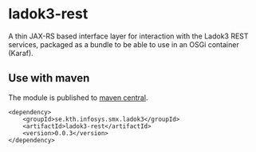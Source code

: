 # ladok3-rest

A thin JAX-RS based interface layer for interaction with the Ladok3 REST services,
packaged as a bundle to be able to use in an OSGi container (Karaf).

## Use with maven

The module is published to
[maven central](http://search.maven.org/#search%7Cgav%7C1%7Cg%3A%22se.kth.infosys.smx.ladok3%22%20AND%20a%3A%22ladok3-rest%22). 

```
<dependency>
    <groupId>se.kth.infosys.smx.ladok3</groupId>
    <artifactId>ladok3-rest</artifactId>
    <version>0.0.3</version>
</dependency>
```